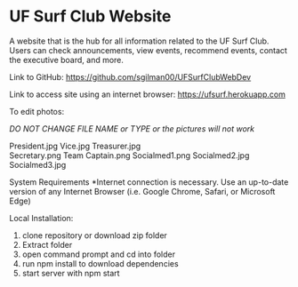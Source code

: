 # UF Surf Club Website
A website that is the hub for all information related to the UF Surf Club. Users can check announcements, view events, recommend events, contact the executive board, and more.

Link to GitHub: https://github.com/sgilman00/UFSurfClubWebDev

Link to access site using an internet browser: https://ufsurf.herokuapp.com 

To edit photos: 

*DO NOT CHANGE FILE NAME or TYPE or the pictures will not work*

President.jpg        Vice.jpg              Treasurer.jpg    
Secretary.png        Team Captain.png      Socialmed1.png
Socialmed2.jpg       Socialmed3.jpg

System Requirements
*Internet connection is necessary.
Use an up-to-date version of any Internet Browser (i.e. Google Chrome, Safari, or Microsoft Edge)

Local Installation:
1. clone repository or download zip folder
2. Extract folder
3. open command prompt and cd into folder
4. run npm install to download dependencies
5. start server with npm start

